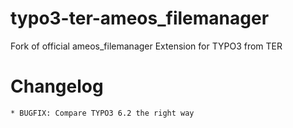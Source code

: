 # typo3-ter-ameos_filemanager
Fork of official ameos_filemanager Extension for TYPO3 from TER

# Changelog

    * BUGFIX: Compare TYPO3 6.2 the right way
